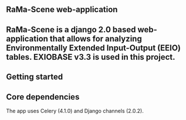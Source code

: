 **RaMa-Scene web-application**
---
RaMa-Scene is a django 2.0 based web-application that allows for analyzing Environmentally Extended Input-Output (EEIO) tables. EXIOBASE v3.3 is used in this project. 
---
**Getting started**
---
**Core dependencies**
---
The app uses Celery (4.1.0) and Django channels (2.0.2).
